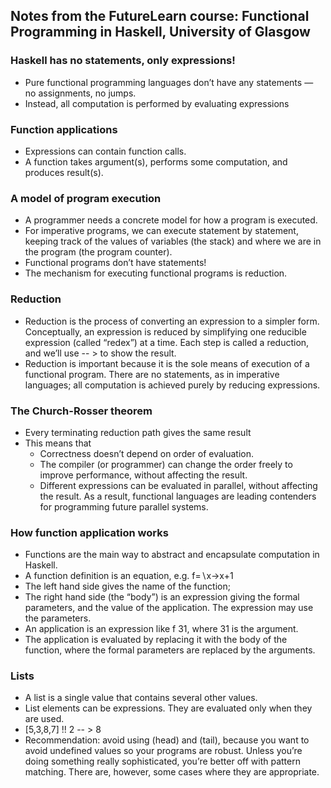 ## Notes from the FutureLearn course: Functional Programming in Haskell, University of Glasgow
 


### Haskell has no statements, only expressions!

- Pure functional programming languages don’t have any statements — no assignments, no jumps.
- Instead, all computation is performed by evaluating expressions

### Function applications

- Expressions can contain function calls.
- A function takes argument(s), performs some computation, and produces result(s).

### A model of program execution

- A programmer needs a concrete model for how a program is executed.
- For imperative programs, we can execute statement by statement, keeping track of the values of variables (the stack) and where we are in the program (the program counter).
- Functional programs don’t have statements!
- The mechanism for executing functional programs is reduction.

### Reduction

- Reduction is the process of converting an expression to a simpler form. Conceptually, an expression is reduced by simplifying one reducible expression (called “redex”) at a time. Each step is called a reduction, and we’ll use -- > to show the result. 
- Reduction is important because it is the sole means of execution of a functional program. There are no statements, as in imperative languages; all computation is achieved purely by reducing expressions.

### The Church-Rosser theorem ###

- Every terminating reduction path gives the same result
- This means that
  - Correctness doesn’t depend on order of evaluation.
  - The compiler (or programmer) can change the order freely to improve performance, without affecting the result.
  -  Different expressions can be evaluated in parallel, without affecting the result. As a result, functional languages are leading contenders for programming future parallel systems.

### How function application works
- Functions are the main way to abstract and encapsulate computation in Haskell.
- A function definition is an equation, e.g. f=∖x→x+1
- The left hand side gives the name of the function;
- The right hand side (the “body”) is an expression giving the formal parameters, and the value of the application. The expression may use the parameters.
- An application is an expression like f 31, where 31 is the argument.
- The application is evaluated by replacing it with the body of the function, where the formal parameters are replaced by the arguments. 

### Lists
- A list is a single value that contains several other values.
- List elements can be expressions. They are evaluated only when they are used.
- [5,3,8,7]  !! 2    -- > 8
- Recommendation: avoid using (head) and (tail), because you want to avoid undefined values so your programs are robust. Unless you’re doing something really sophisticated, you’re better off with pattern matching. There are, however, some cases where they are appropriate.


